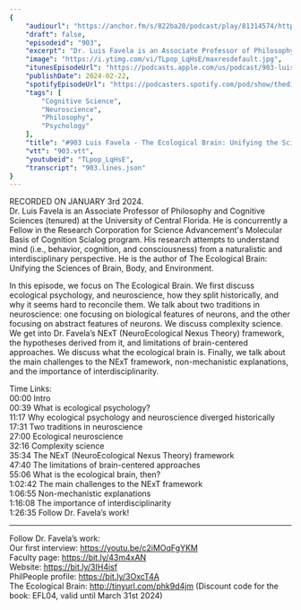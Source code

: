 ```yaml
---
{
	"audiourl": "https://anchor.fm/s/822ba20/podcast/play/81314574/https%3A%2F%2Fd3ctxlq1ktw2nl.cloudfront.net%2Fstaging%2F2024-0-15%2Fe9f1bbb2-04bc-a5ed-fd0d-8c0937794c8c.m4a",
	"draft": false,
	"episodeid": "903",
	"excerpt": "Dr. Luis Favela is an Associate Professor of Philosophy and Cognitive Sciences (tenured) at the University of Central Florida. He is concurrently a Fellow in the Research Corporation for Science Advancement's Molecular Basis of Cognition Scialog program. His research attempts to understand mind (i.e., behavior, cognition, and consciousness) from a naturalistic and interdisciplinary perspective. He is the author of The Ecological Brain: Unifying the Sciences of Brain, Body, and Environment.",
	"image": "https://i.ytimg.com/vi/TLpop_LqHsE/maxresdefault.jpg",
	"itunesEpisodeUrl": "https://podcasts.apple.com/us/podcast/903-luis-favela-the-ecological-brain-unifying/id1451347236?i=1000646434965&uo=4",
	"publishDate": 2024-02-22,
	"spotifyEpisodeUrl": "https://podcasters.spotify.com/pod/show/thedissenter/episodes/903-Luis-Favela---The-Ecological-Brain-Unifying-the-Sciences-of-Brain--Body--and-Environment-e2eg1ae",
	"tags": [
		"Cognitive Science",
		"Neuroscience",
		"Philosophy",
		"Psychology"
	],
	"title": "#903 Luis Favela - The Ecological Brain: Unifying the Sciences of Brain, Body, and Environment",
	"vtt": "903.vtt",
	"youtubeid": "TLpop_LqHsE",
	"transcript": "903.lines.json"
}
---
```

RECORDED ON JANUARY 3rd 2024.  
Dr. Luis Favela is an Associate Professor of Philosophy and Cognitive Sciences (tenured) at the University of Central Florida. He is concurrently a Fellow in the Research Corporation for Science Advancement's Molecular Basis of Cognition Scialog program. His research attempts to understand mind (i.e., behavior, cognition, and consciousness) from a naturalistic and interdisciplinary perspective. He is the author of The Ecological Brain: Unifying the Sciences of Brain, Body, and Environment.

In this episode, we focus on The Ecological Brain. We first discuss ecological psychology, and neuroscience, how they split historically, and why it seems hard to reconcile them. We talk about two traditions in neuroscience: one focusing on biological features of neurons, and the other focusing on abstract features of neurons. We discuss complexity science. We get into Dr. Favela’s NExT (NeuroEcological Nexus Theory) framework, the hypotheses derived from it, and limitations of brain-centered approaches. We discuss what the ecological brain is. Finally, we talk about the main challenges to the NExT framework, non-mechanistic explanations, and the importance of interdisciplinarity.

Time Links:  
<time>00:00</time> Intro  
<time>00:39</time> What is ecological psychology?  
<time>11:17</time> Why ecological psychology and neuroscience diverged historically  
<time>17:31</time> Two traditions in neuroscience  
<time>27:00</time> Ecological neuroscience  
<time>32:16</time> Complexity science  
<time>35:34</time> The NExT (NeuroEcological Nexus Theory) framework  
<time>47:40</time> The limitations of brain-centered approaches  
<time>55:06</time> What is the ecological brain, then?  
<time>1:02:42</time> The main challenges to the NExT framework  
<time>1:06:55</time> Non-mechanistic explanations  
<time>1:16:08</time> The importance of interdisciplinarity  
<time>1:26:35</time> Follow Dr. Favela’s work!

---

Follow Dr. Favela’s work:  
Our first interview: https://youtu.be/c2iMOqFgYKM  
Faculty page: https://bit.ly/43m4xAN  
Website: https://bit.ly/3IH4isf  
PhilPeople profile: https://bit.ly/3OxcT4A  
The Ecological Brain: http://tinyurl.com/phk9d4jm (Discount code for the book: EFL04, valid until March 31st 2024)

